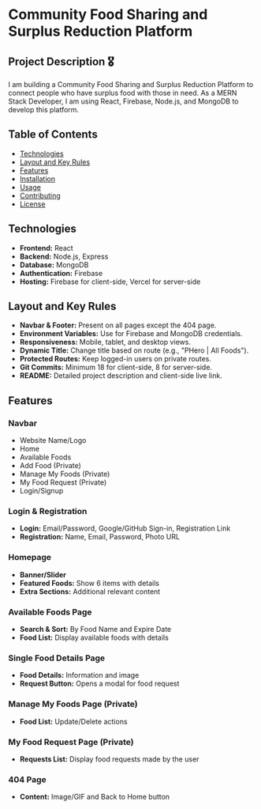 # Community Food Sharing and Surplus Reduction Platform

## Project Description 🎖

I am building a Community Food Sharing and Surplus Reduction Platform to connect people who have surplus food with those in need. As a MERN Stack Developer, I am using React, Firebase, Node.js, and MongoDB to develop this platform.

## Table of Contents

-   [Technologies](#technologies)
-   [Layout and Key Rules](#layout-and-key-rules)
-   [Features](#features)
-   [Installation](#installation)
-   [Usage](#usage)
-   [Contributing](#contributing)
-   [License](#license)

## Technologies

-   **Frontend:** React
-   **Backend:** Node.js, Express
-   **Database:** MongoDB
-   **Authentication:** Firebase
-   **Hosting:** Firebase for client-side, Vercel for server-side

## Layout and Key Rules

-   **Navbar & Footer:** Present on all pages except the 404 page.
-   **Environment Variables:** Use for Firebase and MongoDB credentials.
-   **Responsiveness:** Mobile, tablet, and desktop views.
-   **Dynamic Title:** Change title based on route (e.g., "PHero | All Foods").
-   **Protected Routes:** Keep logged-in users on private routes.
-   **Git Commits:** Minimum 18 for client-side, 8 for server-side.
-   **README:** Detailed project description and client-side live link.

## Features

### Navbar

-   Website Name/Logo
-   Home
-   Available Foods
-   Add Food (Private)
-   Manage My Foods (Private)
-   My Food Request (Private)
-   Login/Signup

### Login & Registration

-   **Login:** Email/Password, Google/GitHub Sign-in, Registration Link
-   **Registration:** Name, Email, Password, Photo URL

### Homepage

-   **Banner/Slider**
-   **Featured Foods:** Show 6 items with details
-   **Extra Sections:** Additional relevant content

### Available Foods Page

-   **Search & Sort:** By Food Name and Expire Date
-   **Food List:** Display available foods with details

### Single Food Details Page

-   **Food Details:** Information and image
-   **Request Button:** Opens a modal for food request

### Manage My Foods Page (Private)

-   **Food List:** Update/Delete actions

### My Food Request Page (Private)

-   **Requests List:** Display food requests made by the user

### 404 Page

-   **Content:** Image/GIF and Back to Home button
